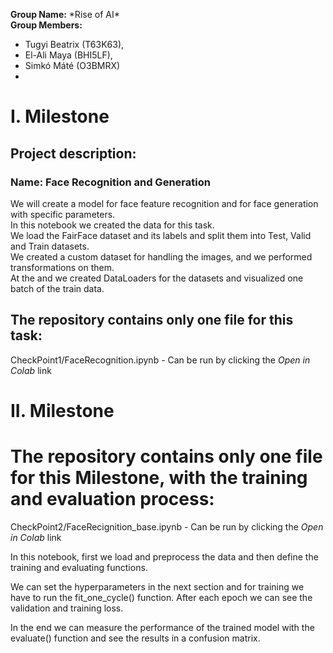  **Group Name:** \*Rise of AI\* <br>
 **Group Members:**   
- Tugyi Beatrix (T63K63), 
- El-Ali Maya (BHI5LF), 
- Simkó Máté (O3BMRX)
- 

# I. Milestone

## Project description:
### **Name**: Face Recognition and Generation
We will create a model for face feature recognition and for face generation with specific parameters.<br>
In this notebook we created the data for this task.<br>
We load the FairFace dataset and its labels and split them into Test, Valid and Train datasets.
<br>
We created a custom dataset for handling the images, and we performed transformations on them.<br>
At the and we created DataLoaders for the datasets and visualized one batch of the train data.
	

## The repository contains only one file for this task: 
CheckPoint1/FaceRecognition.ipynb - Can be run by clicking the *Open in Colab* link


# II. Milestone

# The repository contains only one file for this Milestone, with the training and evaluation process: 

CheckPoint2/FaceRecignition_base.ipynb - Can be run by clicking the *Open in Colab* link

In this notebook, first we load and preprocess the data and then define the training and evaluating functions.

We can set the hyperparameters in the next section and for training we have to run the fit_one_cycle() function.
After each epoch we can see the validation and training loss.

In the end we can measure the performance of the trained model with the evaluate() function and see the results
in a confusion matrix.
